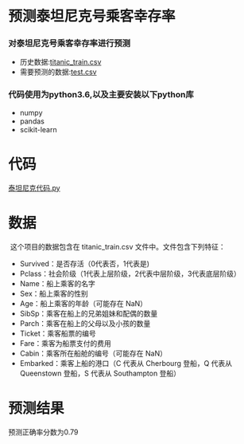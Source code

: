 # 预测泰坦尼克号乘客幸存率
### 对泰坦尼克号乘客幸存率进行预测
* 历史数据:[titanic_train.csv](https://github.com/xiaofan5d/kaggle/blob/master/titanic_train.csv)
* 需要预测的数据:[test.csv](https://github.com/xiaofan5d/kaggle/blob/master/test.csv)
### 代码使用为python3.6,以及主要安装以下python库
* numpy
* pandas
* scikit-learn
# 代码
[泰坦尼克代码.py](https://github.com/xiaofan5d/kaggle/blob/master/泰坦尼克代码.py)
# 数据
​ 这个项目的数据包含在 titanic_train.csv 文件中。文件包含下列特征：
* Survived：是否存活（0代表否，1代表是)
* Pclass：社会阶级（1代表上层阶级，2代表中层阶级，3代表底层阶级）
* Name：船上乘客的名字
* Sex：船上乘客的性别
* Age：船上乘客的年龄（可能存在 NaN）
* SibSp：乘客在船上的兄弟姐妹和配偶的数量
* Parch：乘客在船上的父母以及小孩的数量
* Ticket：乘客船票的编号
* Fare：乘客为船票支付的费用
* Cabin：乘客所在船舱的编号（可能存在 NaN）
* Embarked：乘客上船的港口（C 代表从 Cherbourg 登船，Q 代表从 Queenstown 登船，S 代表从 Southampton 登船）
# 预测结果
预测正确率分数为0.79
